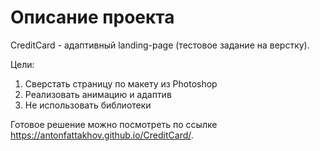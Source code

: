 # Описание проекта
CreditCard - адаптивный landing-page (тестовое задание на верстку).

Цели:
1. Сверстать страницу по макету из Photoshop
2. Реализовать анимацию и адаптив
3. Не использовать библиотеки

Готовое решение можно посмотреть по ссылке https://antonfattakhov.github.io/CreditCard/.
